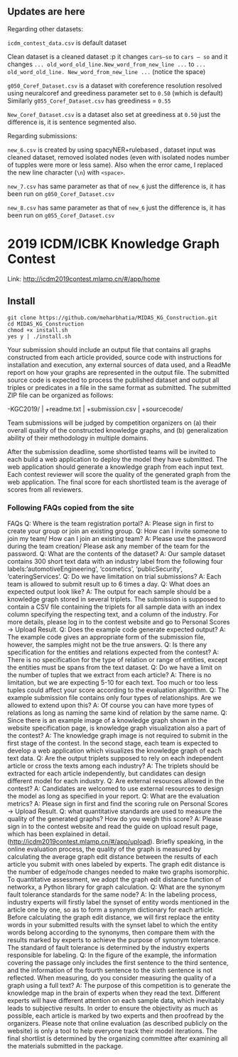 ## Updates are here ##

Regarding other datasets:

```icdm_contest_data.csv``` is default dataset

Clean dataset is a cleaned dataset :p it changes ```cars—so``` to ```cars — so``` and it changes ```... old_word_old_line.New_word_from_new_line ...``` to ```... old_word_old_line. New_word_from_new_line ...``` (notice the space)

```g050_Coref_Dataset.csv``` is a dataset with coreference resolution resolved using neuralcoref and greediness parameter set to ```0.50``` (which is default) Similarly ```g055_Coref_Dataset.csv``` has greediness = ```0.55```

```New_Coref_Dataset.csv``` is a dataset also set at greediness at ```0.50``` just the difference is, it is sentence segmented also.

Regarding submissions:

```new_6.csv``` is created by using spacyNER+rulebased , dataset input was cleaned dataset, removed isolated nodes (even with isolated nodes number of tupples were more or less same). Also when the error came, I replaced the new line character (```\n```) with ```<space>```.

```new_7.csv``` has same parameter as that of ```new_6``` just the difference is, it has been run on ```g050_Coref_Dataset.csv```

```new_8.csv``` has same parameter as that of ```new_6``` just the difference is, it has been run on ```g055_Coref_Dataset.csv```


# 2019 ICDM/ICBK Knowledge Graph Contest #
Link: http://icdm2019contest.mlamp.cn/#/app/home 

## Install ##
```
git clone https://github.com/meharbhatia/MIDAS_KG_Construction.git
cd MIDAS_KG_Construction
chmod +x install.sh
yes y | ./install.sh
```

Your submission should include an output file that contains all graphs constructed from each article provided, source code with instructions for installation and execution, any external sources of data used, and a ReadMe report on how your graphs are represented in the output file. The submitted source code is expected to process the published dataset and output all triples or predicates in a file in the same format as submitted. The submitted ZIP file can be organized as follows:

-KGC2019/ 
| +readme.txt
| +submission.csv
| +sourcecode/

Team submissions will be judged by competition organizers on (a) their overall quality of the constructed knowledge graphs, and (b) generalization ability of their methodology in multiple domains.

After the submission deadline, some shortlisted teams will be invited to each build a web application to deploy the model they have submitted. The web application should generate a knowledge graph from each input text. Each contest reviewer will score the quality of the generated graph from the web application. The final score for each shortlisted team is the average of scores from all reviewers.


### Following FAQs copied from the site ###

FAQs
Q: Where is the team registration portal?
A: Please sign in first to create your group or join an existing group.
Q: How can I invite someone to join my team/ How can I join an existing team?
A: Please use the password during the team creation/ Please ask any member of the team for the password.
Q: What are the contents of the dataset?
A: Our sample dataset contains 300 short text data with an industry label from the following four labels:‘automotiveEngineering’, ‘cosmetics’, ‘publicSecurity’, ‘cateringServices’.
Q: Do we have limitation on trial submissions?
A: Each team is allowed to submit result up to 6 times a day.
Q: What does an expected output look like?
A: The output for each sample should be a knowledge graph stored in several triplets. The submission is supposed to contain a CSV file containing the triplets for all sample data with an index column specifying the respecting text, and a column of the industry. For more details, please log in to the contest website and go to Personal Scores -> Upload Result.
Q: Does the example code generate expected output?
A: The example code gives an appropriate form of the submission file, however, the samples might not be the true answers.
Q: Is there any specification for the entities and relations expected from the contest?
A: There is no specification for the type of relation or range of entities, except the entities must be spans from the text dataset.
Q: Do we have a limit on the number of tuples that we extract from each article?
A: There is no limitation, but we are expecting 5-10 for each text. Too much or too less tuples could affect your score according to the evaluation algorithm.
Q: The example submission file contains only four types of relationships. Are we allowed to extend upon this?
A: Of course you can have more types of relations as long as naming the same kind of relation by the same name.
Q: Since there is an example image of a knowledge graph shown in the website specification page, is knowledge graph visualization also a part of the contest?
A: The knowledge graph image is not required to submit in the first stage of the contest. In the second stage, each team is expected to develop a web application which visualizes the knowledge graph of each text data.
Q: Are the output triplets supposed to rely on each independent article or cross the texts among each industry?
A: The triplets should be extracted for each article independently, but candidates can design different model for each industry.
Q: Are external resources allowed in the contest?
A: Candidates are welcomed to use external resources to design the model as long as specified in your report.
Q: What are the evaluation metrics?
A: Please sign in first and find the scoring rule on Personal Scores -> Upload Result.
Q: what quantitative standards are used to measure the quality of the generated graphs? How do you weigh this score?
A: Please sign in to the contest website and read the guide on upload result page, which has been explained in detail. (http://icdm2019contest.mlamp.cn/#/app/upload). Briefly speaking, in the online evaluation process, the quality of the graph is measured by calculating the average graph edit distance between the results of each article you submit with ones labeled by experts. The graph edit distance is the number of edge/node changes needed to make two graphs isomorphic. To quantitative assessment, we adopt the graph edit distance function of networkx, a Python library for graph calculation.
Q: What are the synonym fault tolerance standards for the same node?
A: In the labeling process, industry experts will firstly label the synset of entity words mentioned in the article one by one, so as to form a synonym dictionary for each article. Before calculating the graph edit distance, we will first replace the entity words in your submitted results with the synset label to which the entity words belong according to the synonyms, then compare them with the results marked by experts to achieve the purpose of synonym tolerance. The standard of fault tolerance is determined by the industry experts responsible for labeling.
Q: In the figure of the example, the information covering the passage only includes the first sentence to the third sentence, and the information of the fourth sentence to the sixth sentence is not reflected. When measuring, do you consider measuring the quality of a graph using a full text?
A: The purpose of this competition is to generate the knowledge map in the brain of experts when they read the text. Different experts will have different attention on each sample data, which inevitably leads to subjective results. In order to ensure the objectivity as much as possible, each article is marked by two experts and then proofread by the organizers. Please note that online evaluation (as described publicly on the website) is only a tool to help everyone track their model iterations. The final shortlist is determined by the organizing committee after examining all the materials submitted in the package.
